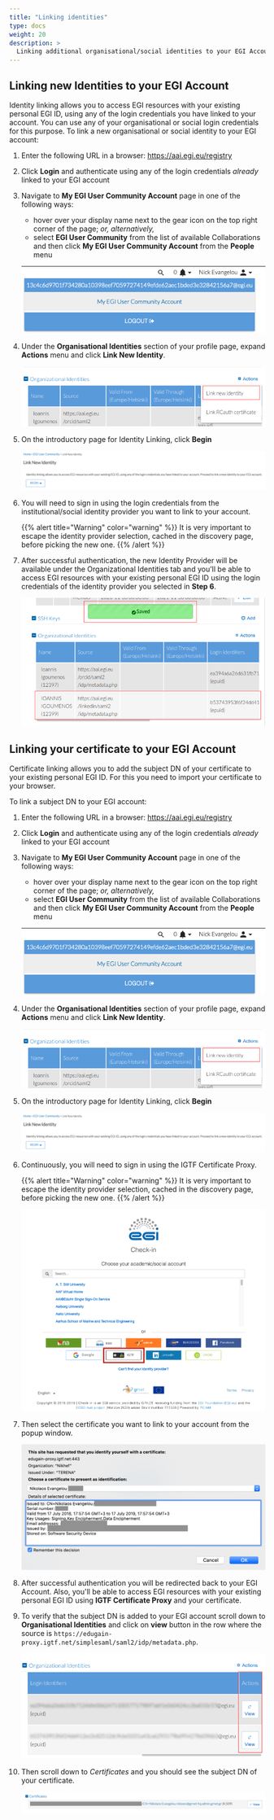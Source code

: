 ```yaml
---
title: "Linking identities"
type: docs
weight: 20
description: >
  Linking additional organisational/social identities to your EGI Account
---
```


## Linking new Identities to your EGI Account

Identity linking allows you to access EGI resources with your existing personal
EGI ID, using any of the login credentials you have linked to your account. You
can use any of your organisational or social login credentials for this purpose.
To link a new organisational or social identity to your EGI account:

1. Enter the following URL in a browser: <https://aai.egi.eu/registry>

1. Click **Login** and authenticate using any of the login credentials _already_
   linked to your EGI account

1. Navigate to **My EGI User Community Account** page in one of the following
   ways:

   - hover over your display name next to the gear icon on the top right corner
     of the page; _or, alternatively,_
   - select **EGI User Community** from the list of available Collaborations and
     then click **My EGI User Community Account** from the **People** menu

   ![Check-in my account](./check-in-my-account.png)

1. Under the **Organisational Identities** section of your profile page, expand
   **Actions** menu and click **Link New Identity**.

   ![Link new identity](./check-in-link-new.png)

1. On the introductory page for Identity Linking, click **Begin**

   ![Link new identity intro](./check-in-link-intro.png)

1. You will need to sign in using the login credentials from the
   institutional/social identity provider you want to link to your account.

   {{% alert title="Warning" color="warning" %}} It is very important to escape
   the identity provider selection, cached in the discovery page, before picking
   the new one. {{% /alert %}}

1. After successful authentication, the new Identity Provider will be available
   under the Organizational Identities tab and you'll be able to access EGI
   resources with your existing personal EGI ID using the login credentials of
   the identity provider you selected in **Step 6**.

   ![Link new identity end](./check-in-link-end.png)

## Linking your certificate to your EGI Account

Certificate linking allows you to add the subject DN of your certificate to your
existing personal EGI ID. For this you need to import your certificate to your
browser.

To link a subject DN to your EGI account:

1. Enter the following URL in a browser: <https://aai.egi.eu/registry>

1. Click **Login** and authenticate using any of the login credentials _already_
   linked to your EGI account

1. Navigate to **My EGI User Community Account** page in one of the following
   ways:

   - hover over your display name next to the gear icon on the top right corner
     of the page; _or, alternatively,_
   - select **EGI User Community** from the list of available Collaborations and
     then click **My EGI User Community Account** from the **People** menu

   ![Check-in my account](./check-in-my-account.png)

1. Under the **Organisational Identities** section of your profile page, expand
   **Actions** menu and click **Link New Identity**.

   ![Link new identity](./check-in-link-new.png)

1. On the introductory page for Identity Linking, click **Begin**

   ![Link new identity intro](./check-in-link-intro.png)

1. Continuously, you will need to sign in using the IGTF Certificate Proxy.

   {{% alert title="Warning" color="warning" %}} It is very important to escape
   the identity provider selection, cached in the discovery page, before picking
   the new one. {{% /alert %}}

   ![Check-in IdP discovery IGTF](./check-in-discovery-igft.png)

1. Then select the certificate you want to link to your account from the popup
   window.

   ![Select certificate](./check-in-select-certificate.png)

1. After successful authentication you will be redirected back to your EGI
   Account. Also, you'll be able to access EGI resources with your existing
   personal EGI ID using **IGTF Certificate Proxy** and your certificate.

1. To verify that the subject DN is added to your EGI account scroll down to
   **Organisational Identities** and click on **view** button in the row where
   the source is
   `https://edugain-proxy.igtf.net/simplesaml/saml2/idp/metadata.php`.

   ![List organisational identities](./check-in-list-organisational-ids.png)

1. Then scroll down to _Certificates_ and you should see the subject DN of your
   certificate.

   ![Certificates preview](./check-in-certificates-preview.png)
